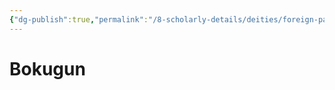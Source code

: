 ```yaml
---
{"dg-publish":true,"permalink":"/8-scholarly-details/deities/foreign-pantheons/the-sacred-dragons/bokugun/","noteIcon":""}
---
```


# Bokugun
